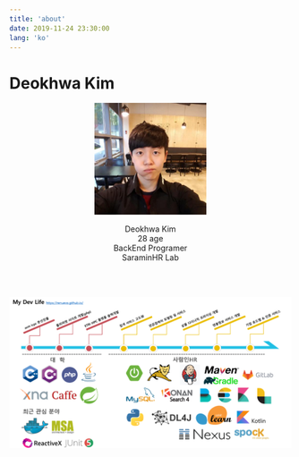 ```yaml
---
title: 'about'
date: 2019-11-24 23:30:00
lang: 'ko'
---
```


# Deokhwa Kim
<div align="center">
<figure style="max-width:200px; width: 80%;">

![profile](../assets/profile.png)

</figure>

Deokhwa Kim  
28 age  
BackEnd Programer  
SaraminHR Lab

</div>

<br/>
<br/>

![dev-profile](./images/dev-profile.png)